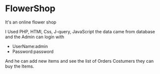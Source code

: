 # FlowerShop
It's an online flower shop 

I Used PHP, HTMl, Css, J-query, JavaScript 
the data came from database and the Admin can login with 
* UserName:admin
* Password:password 

And he can add new items and see the list of Orders
Costumers they can buy the Items.
